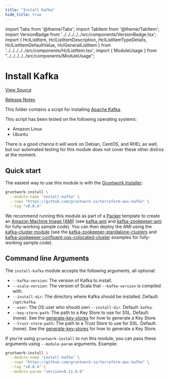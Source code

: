 ```yaml
---
title: "Install Kafka"
hide_title: true
---
```


import Tabs from '@theme/Tabs';
import TabItem from '@theme/TabItem';
import VersionBadge from '../../../../../src/components/VersionBadge.tsx';
import { HclListItem, HclListItemDescription, HclListItemTypeDetails, HclListItemDefaultValue, HclGeneralListItem } from '../../../../../src/components/HclListItem.tsx';
import { ModuleUsage } from "../../../../../src/components/ModuleUsage";

<VersionBadge repoTitle="Kafka" version="0.11.0" />

# Install Kafka

<a href="https://github.com/gruntwork-io/terraform-aws-kafka/tree/master/modules/install-kafka" className="link-button" title="View the source code for this module in GitHub.">View Source</a>

<a href="https://github.com/gruntwork-io/terraform-aws-kafka/releases?q=" className="link-button" title="Release notes for only the service catalog versions which impacted this service.">Release Notes</a>

This folder contains a script for installing [Apache Kafka](https://kafka.apache.org/).

This script has been tested on the following operating systems:

*   Amazon Linux
*   Ubuntu

There is a good chance it will work on Debian, CentOS, and RHEL as well, but our automated testing for this
module does not cover these other distros at the moment.

## Quick start

The easiest way to use this module is with the [Gruntwork Installer](https://github.com/gruntwork-io/gruntwork-installer):

```bash
gruntwork-install \
  --module-name "install-kafka" \
  --repo "https://github.com/gruntwork-io/terraform-aws-kafka" \
  --tag "v0.0.4"
```

We recommend running this module as part of a [Packer](https://www.packer.io/) template to create an [Amazon Machine
Image (AMI)](http://docs.aws.amazon.com/AWSEC2/latest/UserGuide/AMIs.html) (see [kafka-ami](https://github.com/gruntwork-io/terraform-aws-kafka/tree/master/examples/kafka-ami)
and [kafka-zookeeper-ami](https://github.com/gruntwork-io/terraform-aws-kafka/tree/master/examples/kafka-zookeeper-confluent-oss-ami) for fully-working sample code). You can then deploy the AMI
using the [kafka-cluster module](https://github.com/gruntwork-io/terraform-aws-kafka/tree/master/modules/kafka-cluster) (see the
[kafka-zookeeper-standalone-clusters](https://github.com/gruntwork-io/terraform-aws-kafka/tree/master/examples/kafka-zookeeper-standalone-clusters) and
[kafka-zookeeper-confluent-oss-colocated-cluster](https://github.com/gruntwork-io/terraform-aws-kafka/tree/master/examples/kafka-zookeeper-confluent-oss-colocated-cluster) examples for fully-working sample
code).

## Command line Arguments

The `install-kafka` module accepts the following arguments, all optional:

*   `--kafka-version`: The version of Kafka to install.
*   `--scala-version`: The version of Scala that `--kafka-version` is compiled with.
*   `--install-dir`: The directory where Kafka should be installed. Default: `/opt/kafka`.
*   `--user`: The OS user who should own `--install-dir`. Default: `kafka`.
*   `--key-store-path`: The path to a Key Store to use for SSL. Default: (none). See the
    [generate-key-stores](https://github.com/gruntwork-io/terraform-aws-kafka/tree/master/modules/generate-key-stores) for how to generate a Key Store.
*   `--trust-store-path`: The path to a Trust Store to use for SSL. Default: (none).  See the
    [generate-key-stores](https://github.com/gruntwork-io/terraform-aws-kafka/tree/master/modules/generate-key-stores) for how to generate a Key Store.

If you're using `gruntwork-install` to run this module, you can pass these arguments using `--module-param` arguments.
Example:

```bash
gruntwork-install \
  --module-name "install-kafka" \
  --repo "https://github.com/gruntwork-io/terraform-aws-kafka" \
  --tag "v0.0.4" \
  --module-param "version=0.11.0.0"
```


<!-- ##DOCS-SOURCER-START
{
  "originalSources": [
    "https://github.com/gruntwork-io/terraform-aws-kafka/tree/master/modules/install-kafka/readme.md",
    "https://github.com/gruntwork-io/terraform-aws-kafka/tree/master/modules/install-kafka/variables.tf",
    "https://github.com/gruntwork-io/terraform-aws-kafka/tree/master/modules/install-kafka/outputs.tf"
  ],
  "sourcePlugin": "module-catalog-api",
  "hash": "c78247d6ed825c4735247dfb6df2e644"
}
##DOCS-SOURCER-END -->
